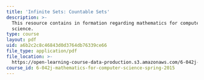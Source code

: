 ```yaml
---
title: 'Infinite Sets: Countable Sets'
description: >-
  This resource contains in formation regarding mathematics for computer
  science.
type: course
layout: pdf
uid: a6b2c2c8c46843d0d3764db76339ce66
file_type: application/pdf
file_location: >-
  https://open-learning-course-data-production.s3.amazonaws.com/6-042j-mathematics-for-computer-science-spring-2015/a6b2c2c8c46843d0d3764db76339ce66_MIT6_042JS16_CountableSets.pdf
course_id: 6-042j-mathematics-for-computer-science-spring-2015
---
```


